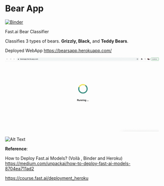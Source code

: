 # Bear App
[![Binder](https://mybinder.org/badge_logo.svg)](https://mybinder.org/v2/gh/Aravinda89/bear_app/HEAD?urlpath=%2Fvoila%2Frender%2FBear_App.ipynb)
 
Fast.ai Bear Classifier

Classifies 3 types of bears.
**Grizzly, Black,** and **Teddy Bears**.

Deployed WebApp
https://bearsapp.herokuapp.com/

![Alt Text](https://github.com/Aravinda89/bear_app/blob/main/webapp.gif)

![Alt Text](https://miro.medium.com/max/1200/1*0zHkYqOY6AT4q3Mk3pyTkw.gif)



**Reference**:

How to Deploy Fast.ai Models? (Voilà , Binder and Heroku)
https://medium.com/unpackai/how-to-deploy-fast-ai-models-8704ea711ad2

https://course.fast.ai/deployment_heroku
